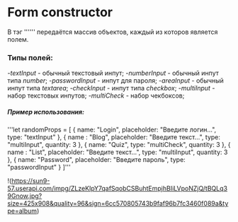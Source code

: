 # Form constructor

В тэг '''<FormEditor />''' передаётся массив объектов, каждый из которов является полем.

### Типы полей:

-_textInput_ - обычный текстовый инпут;
-_numberInput_ - обычный инпут типа *number*;
-_passwordInput_ - инпут для пароля;
-_areaInput_ - обычный инпут типа *textarea*;
-_checkInput_ - инпут типа *checkbox*;
-_multiInput_ - набор текстовых инпутов;
-_multiCheck_ - набор чекбоксов;

##### Пример использования:

'''let randomProps = [
    {
        name: "Login",
        placeholder: "Введите логин...",
        type: "textInput"
    },
    { 
        name : "Blog",
        placeholder: "Введите текст...",
        type: "multiInput",
        quantity: 3
    },
    { 
        name: "Quiz",
        type: "multiCheck",
        quantity: 3
    },
    { 
        name : "List",
        placeholder: "Введите текст...",
        type: "multiInput",
        quantity: 3
    },
    {
        name: "Password",
        placeholder: "Введите пароль",
        type: "passwordInput"
    }
]'''

!(https://sun9-57.userapi.com/impg/ZLzeKIpY7qafSqobCSBuhtEmpjhBIiLVpoNZjQ/tBQLq39Gnow.jpg?size=425x908&quality=96&sign=6cc570805743b9faf96b7fc3460f089a&type=album)
